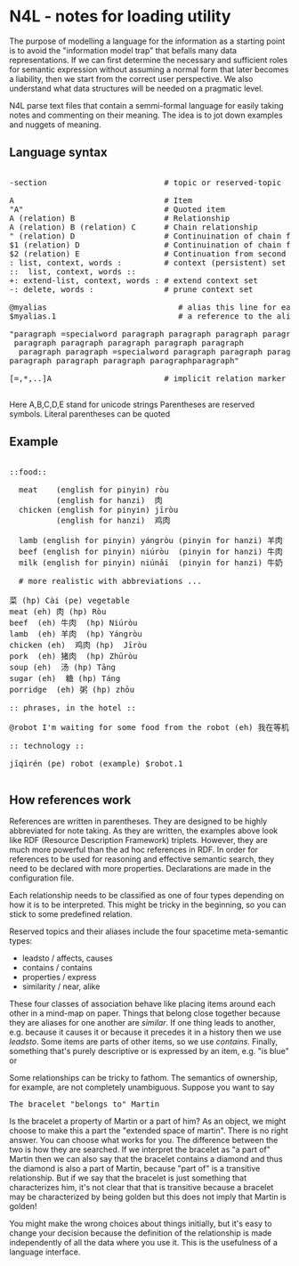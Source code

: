 
# N4L - notes for loading utility


The purpose of modelling a language for the information as a starting
point is to avoid the "information model trap" that befalls many data
representations. If we can first determine the necessary and
sufficient roles for semantic expression without assuming a normal form
that later becomes a liability, then we start from the correct user perspective.
We also understand what data structures will be needed on a pragmatic level.

N4L parse text files that contain a semmi-formal language for easily taking notes and commenting
on their meaning. The idea is to jot down examples and nuggets of meaning.

## Language syntax

<pre>

-section                         # topic or reserved-topic

A                                # Item
"A"                              # Quoted item
A (relation) B                   # Relationship
A (relation) B (relation) C      # Chain relationship
" (relation) D                   # Continuination of chain from previous single item
$1 (relation) D                  # Continuination of chain from previous first item
$2 (relation) E                  # Continuation from second previous
: list, context, words :         # context (persistent) set
::  list, context, words ::
+: extend-list, context, words : # extend context set
-: delete, words :               # prune context set

@myalias                            # alias this line for easy reference
$myalias.1                          # a reference to the aliased line for easy reference

"paragraph =specialword paragraph paragraph paragraph paragraph
 paragraph paragraph paragraph paragraph paragraph
  paragraph paragraph =specialword paragraph paragraph paragraph
paragraph paragraph paragraph paragraphparagraph"

[=,*,..]A                        # implicit relation marker

</pre>
Here A,B,C,D,E stand for unicode strings
Parentheses are reserved symbols. Literal parentheses can be quoted

## Example

<pre>

::food::

  meat    (english for pinyin) ròu
          (english for hanzi)  肉
  chicken (english for pinyin) jīròu
          (english for hanzi)  鸡肉 

  lamb (english for pinyin) yángròu (pinyin for hanzi) 羊肉
  beef (english for pinyin) niúròu  (pinyin for hanzi) 牛肉
  milk (english for pinyin) niúnǎi  (pinyin for hanzi) 牛奶

  # more realistic with abbreviations ...

菜 (hp) Cài (pe) vegetable 
meat (eh) 肉 (hp) Ròu
beef  (eh) 牛肉  (hp) Niúròu
lamb  (eh) 羊肉  (hp) Yángròu
chicken (eh)  鸡肉 (hp)  Jīròu
pork  (eh) 猪肉  (hp) Zhūròu
soup (eh)  汤 (hp) Tāng
sugar (eh)  糖 (hp) Táng
porridge  (eh) 粥 (hp) zhōu

:: phrases, in the hotel ::

@robot I'm waiting for some food from the robot (eh) 我在等机器人送来的食物 (hp) Wǒ zài děng jīqìrén sòng lái de shíwù

:: technology ::

jīqìrén (pe) robot (example) $robot.1

</pre>

## How references work

References are written in parentheses. They are designed to be highly
abbreviated for note taking. As they are written, the examples above
look like RDF (Resource Description Framework) triplets. However, they
are much more powerful than the ad hoc references in RDF.  In order
for references to be used for reasoning and effective semantic search,
they need to be declared with more properties. Declarations are made in the configuration file. 

Each relationship needs to be classified as one of four types depending
on how it is to be interpreted. This might be tricky in the beginning, so you
can stick to some predefined relation.

Reserved topics and their aliases include the four spacetime meta-semantic types:
* leadsto    / affects, causes
* contains   / contains
* properties / express
* similarity / near, alike

These four classes of association behave like placing items around
each other in a mind-map on paper. Things that belong close together
because they are aliases for one another are *similar*.  If one thing
leads to another, e.g. because it causes it or because it precedes it
in a history then we use *leadsto*. Some items are parts of other items,
so we use *contains*. Finally, something that's purely descriptive
or is expressed by an item, e.g. "is blue" or 

Some relationships can be tricky to fathom. The semantics of ownership,
for example, are not completely unambiguous. Suppose you want to say

<pre>
The bracelet "belongs to" Martin 
</pre> 

Is the bracelet a property of Martin or a part of him?  As an object,
we might choose to make this a part the "extended space of
martin". There is no right answer. You can choose what works for you.
The difference between the two is how they are searched.  If we
interpret the bracelet as "a part of" Martin then we can also say that
the bracelet contains a diamond and thus the diamond is also a part of
Martin, because "part of" is a transitive relationship. But if we say
that the bracelet is just something that characterizes him, it's not
clear that that is transitive because a bracelet may be characterized
by being golden but this does not imply that Martin is golden!

You might make the wrong choices about things initially, but it's easy to
change your decision because the definition of the relationship is
made independently of all the data where you use it. This is the usefulness
of a language interface.